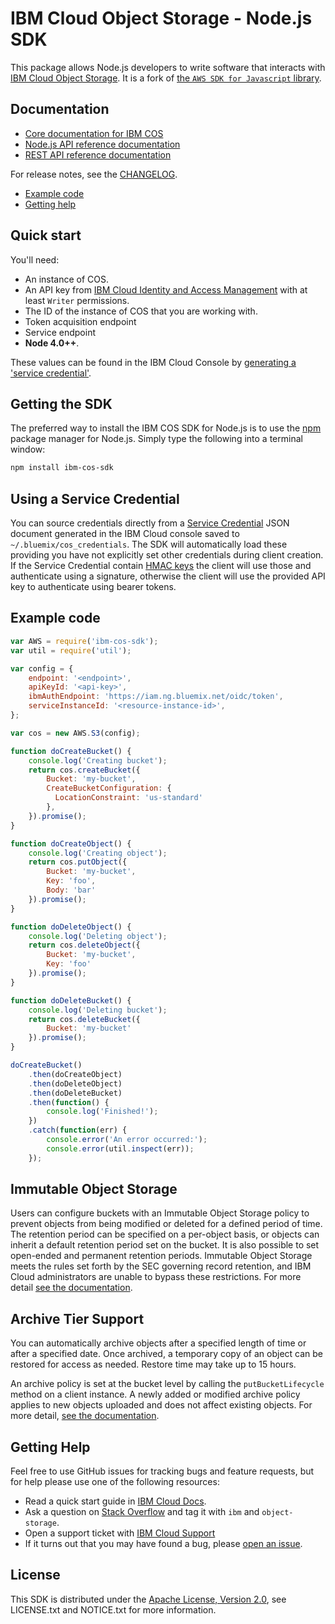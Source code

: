 # IBM Cloud Object Storage - Node.js SDK

This package allows Node.js developers to write software that interacts with [IBM
Cloud Object Storage](https://console.bluemix.net/docs/services/cloud-object-storage/about-cos.html). It is a fork of [the ``AWS SDK for Javascript`` library](https://github.com/aws/aws-sdk-js).
## Documentation

* [Core documentation for IBM COS](https://console.bluemix.net/docs/services/cloud-object-storage/getting-started.html)
* [Node.js API reference documentation](https://ibm.github.io/ibm-cos-sdk-js)
* [REST API reference documentation](https://console.bluemix.net/docs/services/cloud-object-storage/api-reference/about-api.html)

For release notes, see the [CHANGELOG](CHANGELOG.md).

* [Example code](#example-code)
* [Getting help](#getting-help)

## Quick start

You'll need:
  * An instance of COS.
  * An API key from [IBM Cloud Identity and Access Management](https://console.bluemix.net/docs/iam/users_roles.html) with at least `Writer` permissions.
  * The ID of the instance of COS that you are working with.
  * Token acquisition endpoint
  * Service endpoint
  * **Node 4.0++**.

These values can be found in the IBM Cloud Console by [generating a 'service credential'](https://console.bluemix.net/docs/services/cloud-object-storage/iam/service-credentials.html).

## Getting the SDK
The preferred way to install the IBM COS SDK for Node.js is to use the
[npm](http://npmjs.org) package manager for Node.js. Simply type the following
into a terminal window:

```sh
npm install ibm-cos-sdk
```

## Using a Service Credential

You can source credentials directly from a [Service Credential](https://console.bluemix.net/docs/services/cloud-object-storage/iam/service-credentials.html) JSON document generated in the IBM Cloud console saved to `~/.bluemix/cos_credentials`. The SDK will automatically load these providing you have not explicitly set other credentials during client creation. If the Service Credential contain [HMAC keys](https://console.bluemix.net/docs/services/cloud-object-storage/hmac/credentials.html) the client will use those and authenticate using a signature, otherwise the client will use the provided API key to authenticate using bearer tokens.


## Example code

```javascript
var AWS = require('ibm-cos-sdk');
var util = require('util');

var config = {
    endpoint: '<endpoint>',
    apiKeyId: '<api-key>',
    ibmAuthEndpoint: 'https://iam.ng.bluemix.net/oidc/token',
    serviceInstanceId: '<resource-instance-id>',
};

var cos = new AWS.S3(config);

function doCreateBucket() {
    console.log('Creating bucket');
    return cos.createBucket({
        Bucket: 'my-bucket',
        CreateBucketConfiguration: {
          LocationConstraint: 'us-standard'
        },
    }).promise();
}

function doCreateObject() {
    console.log('Creating object');
    return cos.putObject({
        Bucket: 'my-bucket',
        Key: 'foo',
        Body: 'bar'
    }).promise();
}

function doDeleteObject() {
    console.log('Deleting object');
    return cos.deleteObject({
        Bucket: 'my-bucket',
        Key: 'foo'
    }).promise();
}

function doDeleteBucket() {
    console.log('Deleting bucket');
    return cos.deleteBucket({
        Bucket: 'my-bucket'
    }).promise();
}

doCreateBucket()
    .then(doCreateObject)
    .then(doDeleteObject)
    .then(doDeleteBucket)
    .then(function() {
        console.log('Finished!');
    })
    .catch(function(err) {
        console.error('An error occurred:');
        console.error(util.inspect(err));
    });
```

## Immutable Object Storage
Users can configure buckets with an Immutable Object Storage policy to prevent objects from being modified or deleted for a defined period of time.  The retention period can be specified on a per-object basis, or objects can inherit a default retention period set on the bucket.  It is also possible to set open-ended and permanent retention periods.  Immutable Object Storage meets the rules set forth by the SEC governing record retention, and IBM Cloud administrators are unable to bypass these restrictions.  For more detail [see the documentation](https://console.bluemix.net/docs/services/cloud-object-storage/basics/immutable.html).

## Archive Tier Support
You can automatically archive objects after a specified length of time or after a specified date.  Once archived, a temporary copy of an object can be restored for access as needed.  Restore time may take up to 15 hours.

An archive policy is set at the bucket level by calling the `putBucketLifecycle` method on a client instance. A newly added or modified archive policy applies to new objects uploaded and does not affect existing objects.  For more detail, [see the documentation](https://console.bluemix.net/docs/services/cloud-object-storage/libraries/node.html#node).

## Getting Help
Feel free to use GitHub issues for tracking bugs and feature requests, but for help please use one of the following resources:

* Read a quick start guide in [IBM Cloud Docs](https://console.bluemix.net/docs/services/cloud-object-storage/libraries/node.html#node-js).
* Ask a question on [Stack Overflow](https://stackoverflow.com/) and tag it with ``ibm`` and ``object-storage``.
* Open a support ticket with [IBM Cloud Support](https://support.ng.bluemix.net/gethelp/)
* If it turns out that you may have found a bug, please [open an issue](https://github.com/ibm/ibm-cos-sdk-js/issues/new).



## License

This SDK is distributed under the
[Apache License, Version 2.0](http://www.apache.org/licenses/LICENSE-2.0),
see LICENSE.txt and NOTICE.txt for more information.
